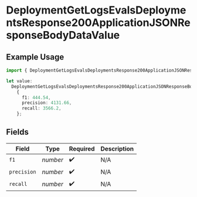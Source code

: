 # DeploymentGetLogsEvalsDeploymentsResponse200ApplicationJSONResponseBodyDataValue

## Example Usage

```typescript
import { DeploymentGetLogsEvalsDeploymentsResponse200ApplicationJSONResponseBodyDataValue } from "@orq-ai/node/models/operations";

let value:
  DeploymentGetLogsEvalsDeploymentsResponse200ApplicationJSONResponseBodyDataValue =
    {
      f1: 444.54,
      precision: 4131.66,
      recall: 3566.2,
    };
```

## Fields

| Field              | Type               | Required           | Description        |
| ------------------ | ------------------ | ------------------ | ------------------ |
| `f1`               | *number*           | :heavy_check_mark: | N/A                |
| `precision`        | *number*           | :heavy_check_mark: | N/A                |
| `recall`           | *number*           | :heavy_check_mark: | N/A                |